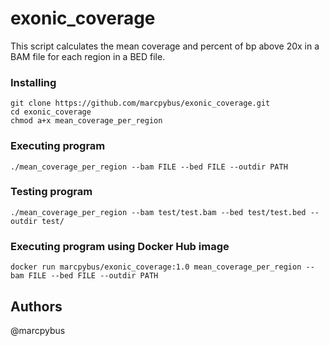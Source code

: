 # exonic_coverage

This script calculates the mean coverage and percent of bp above 20x in a BAM file for each region in a BED file.

### Installing

```
git clone https://github.com/marcpybus/exonic_coverage.git
cd exonic_coverage
chmod a+x mean_coverage_per_region
```

### Executing program

```
./mean_coverage_per_region --bam FILE --bed FILE --outdir PATH
```

### Testing program

```
./mean_coverage_per_region --bam test/test.bam --bed test/test.bed --outdir test/
```

### Executing program using Docker Hub image

```
docker run marcpybus/exonic_coverage:1.0 mean_coverage_per_region --bam FILE --bed FILE --outdir PATH
```

## Authors

@marcpybus

